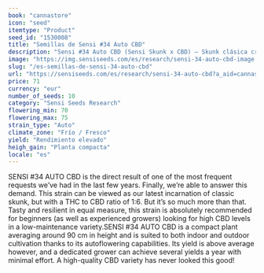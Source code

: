 ```yaml
---
book: "cannastore"
icon: "seed"
itemtype: "Product"
seed_id: "1530008"
title: "Semillas de Sensi #34 Auto CBD"
description: "Sensi #34 Auto CBD (Sensi Skunk x CBD) – Skunk clásica cruzada con cultivar superior de CBD para tener éxito sin importar la experiencia. Compra las semillas aquí."
image: "https://img.sensiseeds.com/es/research/sensi-34-auto-cbd-image.png"
slug: "/es-semillas-de-sensi-34-auto-cbd"
url: "https://sensiseeds.com/es/research/sensi-34-auto-cbd?a_aid=cannastore"
price: 71
currency: "eur"
number_of_seeds: 10
category: "Sensi Seeds Research"
flowering_min: 70
flowering_max: 75
strain_type: "Auto"
climate_zone: "Frío / Fresco"
yield: "Rendimiento elevado"
heigh_gain: "Planta compacta"
locale: "es"
---
```

SENSI #34 AUTO CBD is the direct result of one of the most frequent requests we’ve had in the last few years. Finally, we’re able to answer this demand. This strain can be viewed as our latest incarnation of classic skunk, but with a THC to CBD ratio of 1:6. But it’s so much more than that. Tasty and resilient in equal measure, this strain is absolutely recommended for beginners (as well as experienced growers) looking for high CBD levels in a low-maintenance variety.SENSI #34 AUTO CBD is a compact plant averaging around 90 cm in height and is suited to both indoor and outdoor cultivation thanks to its autoflowering capabilities. Its yield is above average however, and a dedicated grower can achieve several yields a year with minimal effort. A high-quality CBD variety has never looked this good!
